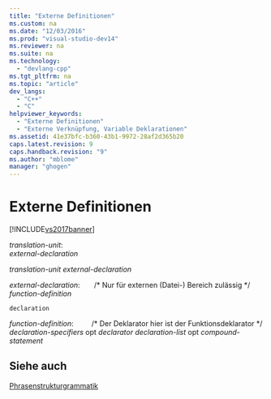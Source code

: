 ```yaml
---
title: "Externe Definitionen"
ms.custom: na
ms.date: "12/03/2016"
ms.prod: "visual-studio-dev14"
ms.reviewer: na
ms.suite: na
ms.technology: 
  - "devlang-cpp"
ms.tgt_pltfrm: na
ms.topic: "article"
dev_langs: 
  - "C++"
  - "C"
helpviewer_keywords: 
  - "Externe Definitionen"
  - "Externe Verknüpfung, Variable Deklarationen"
ms.assetid: 41e37bfc-b360-43b1-9972-28af2d365b20
caps.latest.revision: 9
caps.handback.revision: "9"
ms.author: "mblome"
manager: "ghogen"
---
```

# Externe Definitionen
[!INCLUDE[vs2017banner](../assembler/inline/includes/vs2017banner.md)]

*translation\-unit*:  
 *external\-declaration*  
  
 *translation\-unit external\-declaration*  
  
 *external\-declaration*:       \/\* Nur für externen \(Datei\-\) Bereich zulässig \*\/  
 *function\-definition*  
  
 `declaration`  
  
 *function\-definition*:         \/\* Der Deklarator hier ist der Funktionsdeklarator \*\/  
 *declaration\-specifiers*  opt *declarator declaration\-list* opt *compound\-statement*  
  
## Siehe auch  
 [Phrasenstrukturgrammatik](../c-language/phrase-structure-grammar.md)